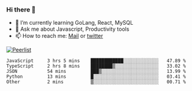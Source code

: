 ### Hi there 👋

- 🌱 I’m currently learning GoLang, React, MySQL
- 💬 Ask me about Javascript, Productivity tools 
- 📫 How to reach me: [Mail](mailto:kvaishak47@gmail.com) or [twitter](https://twitter.com/kvaish4k)

[![Peerlist](https://peerlist-readme-badge.herokuapp.com/api/kvaishak)](https://peerlist.io/kvaishak)

<!--START_SECTION:waka-->

```text
JavaScript     3 hrs 5 mins    ████████████░░░░░░░░░░░░░   47.89 %
TypeScript     2 hrs 8 mins    ████████▒░░░░░░░░░░░░░░░░   33.02 %
JSON           54 mins         ███▒░░░░░░░░░░░░░░░░░░░░░   13.99 %
Python         13 mins         █░░░░░░░░░░░░░░░░░░░░░░░░   03.41 %
Other          2 mins          ▒░░░░░░░░░░░░░░░░░░░░░░░░   00.71 %
```

<!--END_SECTION:waka-->
